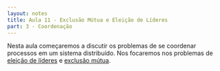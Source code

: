 ```yaml
---
layout: notes
title: Aula 11 - Exclusão Mútua e Eleição de Líderes
part: 3 - Coordenação 
---
```


Nesta aula começaremos a discutir os problemas de se coordenar processos em um sistema distribuído. 
Nos focaremos nos problemas de [eleição de líderes](https://lasarojc.github.io/ds_notes/notes/coordenacao/2_leader.html) e [exclusão mútua](https://lasarojc.github.io/ds_notes/notes/coordenacao/1_mutex.html).
